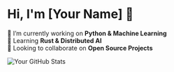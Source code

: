 # Hi, I'm [Your Name] 👋

🔭 I’m currently working on **Python & Machine Learning**  
🌱 Learning **Rust & Distributed AI**  
👯 Looking to collaborate on **Open Source Projects**  

![Your GitHub Stats](https://github-readme-stats.vercel.app/api?username=yourusername&show_icons=true&theme=radical)
